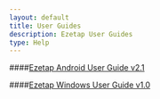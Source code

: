 ```yaml
---
layout: default
title: User Guides
description: Ezetap User Guides 
type: Help
---
```


####[Ezetap Android User Guide  v2.1]({{site.baseurl}}/pages/EzetapV2_1UserGuide.PDF)

####[Ezetap Windows User Guide v1.0]({{site.baseurl}}/pages/UserGuideforWindowsPoSv1.0.pdf)
